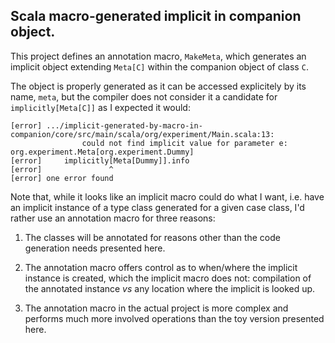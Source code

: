 ## Scala macro-generated implicit in companion object.

This project defines an annotation macro, ``MakeMeta``, which
generates an implicit object extending ``Meta[C]`` within the
companion object of class ``C``.

The object is properly generated as it can be accessed explicitely by
its name, ``meta``, but the compiler does not consider it a candidate
for ``implicitly[Meta[C]]`` as I expected it would:

```
[error] .../implicit-generated-by-macro-in-companion/core/src/main/scala/org/experiment/Main.scala:13:
                could not find implicit value for parameter e: org.experiment.Meta[org.experiment.Dummy]
[error]     implicitly[Meta[Dummy]].info
[error]               ^
[error] one error found
```

Note that, while it looks like an implicit macro could do what I want,
i.e. have an implicit instance of a type class generated for a given
case class, I'd rather use an annotation macro for three reasons:

 1. The classes will be annotated for reasons other than the code
    generation needs presented here.

 2. The annotation macro offers control as to when/where the implicit
    instance is created, which the implicit macro does not: compilation
    of the annotated instance *vs* any location where the implicit is
    looked up.

 3. The annotation macro in the actual project is more complex and
    performs much more involved operations than the toy version
    presented here.
